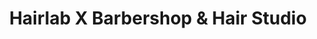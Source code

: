 ---
title: "Hairlab X Barbershop & Hair Studio"
url: /mississauga/hairlab-x-barbershop-and-hair-studio/
shop: hairdresser
---
